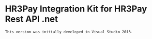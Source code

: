# HR3Pay Integration Kit for HR3Pay Rest API .net 
	This version was initially developed in Visual Studio 2013.
	
	